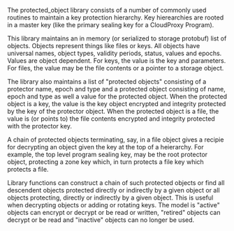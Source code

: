 The protected_object library consists of a number of commonly used routines to maintain a key protection
hierarchy.  Key hierearchies are rooted in a master key (like the primary sealing key for a CloudProxy
Program).  

This library maintains an in memory (or serialized to storage protobuf) list of objects.
Objects represent things like files or keys.  All objects have universal names, object types,
validity periods, status, values and epochs.  Values are object dependent.  For keys, the value is the
key and parameters.  For files, the value may be the file contents or a pointer to a storage object.

The library also maintains a list of "protected objects" consisting of a protector name, epoch and type and
a protected object consisting of name, epoch and type as well a value for the protected object.  When the
protected object is a key, the value is the key object encrypted and integrity protected by the key of the
protector object.  When the protected object is a file, the value is (or points to) the file contents
encrypted and integrity protected with the protector key.

A chain of protected objects terminating, say, in a file object gives a recipie for decrypting an object
given the key at the top of a heierarchy.  For example, the top level program sealing key, may be the root
protector object, protecting a zone key which, in turn protects a file key which protects a file.

Library functions can construct a chain of such protected objects or find all descendent objects protected
directly or indirectly by a given object or all objects protecting, directly or indirectly by a given object.
This is useful when decrypting objects or adding or rotating keys.  The model is "active" objects can
encrypt or decrypt or be read or written, "retired" objects can decrypt or be read and "inactive" objects
can no longer be used.

